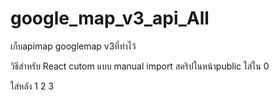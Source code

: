# google_map_v3_api_All
เก็บapimap googlemap v3ที่ทำไว้


วิธีสำหรับ React cutom แบบ manual import สคริปในหน้าpublic
ใส่ใน <head>
          <script src='http://maps.google.com/maps/api/js?key=AIzaSyArK9veHmyKP3QdYMPW1381JzFHqUwDg9U&libraries=drawing,places,weekly&language=th&region=TH' defer></script> 0

ใส่หลัง <Body>
           <script src="/assets/js/wmsmaptype.js" async defer></script>                   1
          <script src="/assets/js/wms-capabilities.js"></script>                          2
          <script src="http://imis.md.go.th/lib/arcgislink.js" async defer></script>      3
